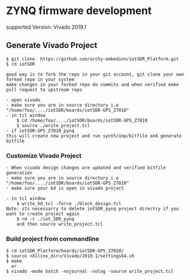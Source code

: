 # ZYNQ firmware development 

supported Version: Vivado 2019.1

## Generate Vivado Project
    $ git clone  https://github.com/archy-embedinn/iotSDR_Platform.git
    $ cd iotSDR

    good way is to fork the repo in your git account, git clone your own forked repo in your system 
    make changes in your forked repo do commits and when verified make pull request to upstream repo
    
    - open vivado
    - make sure you are in source directory i.e "/home/foo/..../iotSDR/boards/iotSDR-GPS_Z7010" 
    - in tcl window
        $ cd /home/foo/..../iotSDR/boards/iotSDR-GPS_Z7010
        $ source ./write_project.tcl
    - if iotSDR-GPS_Z7010_pynq
    this will create new project and run synth/imp/bitfile and generate bitfile    

### Customize Vivado Project
    - When vivado design changes are updated and verified bitfile generation
    - make sure you are in source directory i.e "/home/foo/..../iotSDR/boards/iotSDR-GPS_Z7010"
    - make sure your bd is open in vivado project

    - in tcl window
        $ write_bd_tcl -force ./block_design.tcl    
    Note: its necessarry to delete iotSDR_pynq project directry if you want to create project again 
        $ rm -r ./iot_SDR_pynq     
        and then source write_project.tcl

### Build project from commandline        
    $ cd iotSDR_Platform/boards/iotSDR-GPS_Z7010/
    $ source <Xilinx_dir>/Vivado/2019.1/settings64.sh
    $ make
      or
    $ vivado -mode batch -nojournal -nolog -source write_project.tcl
